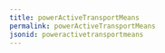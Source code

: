 ```yaml
---
title: powerActiveTransportMeans
permalink: powerActiveTransportMeans
jsonid: poweractivetransportmeans
---
```

